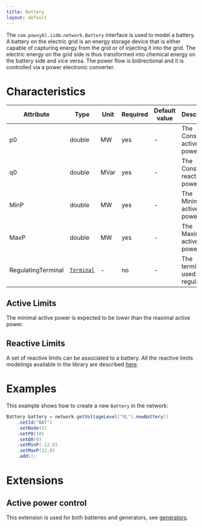 ```yaml
---
title: Battery
layout: default
---
```


The `com.powsybl.iidm.network.Battery` interface is used to model a battery.
A battery on the electric grid is an energy storage device that is either capable of capturing energy from the grid or of injecting it into the grid. The electric energy on the grid side is thus transformed into chemical energy on the battery side and vice versa. The power flow is bidirectional and it is controlled via a power electronic converter.

# Characteristics

| Attribute | Type | Unit | Required | Default value | Description |
| --------- | ---- | ---- | -------- | ------------- | ----------- |
| p0 | double | MW | yes | - | The Constant active power |
| q0 | double | MVar | yes | - | The Constant reactive power |
| MinP | double | MW | yes | - | The Minimal active power |
| MaxP | double | MW | yes | - | The Maximum active power |
| RegulatingTerminal | [`Terminal`](https://javadoc.io/doc/com.powsybl/powsybl-core/latest/com/powsybl/iidm/network/Terminal.html) | - | no | - | The terminal used for regulation |

## Active Limits
The minimal active power is expected to be lower than the maximal active power.

## Reactive Limits
A set of reactive limits can be associated to a battery. All the reactive limits modelings available in the library are described [here](reactiveLimits.md).

# Examples
This example shows how to create a new `Battery` in the network:
```java
Battery battery = network.getVoltageLevel("VL").newBattery()
    .setId("BAT")
    .setNode(1)
    .setP0(10)
    .setQ0(0)
    .setMinP(-12.0)
    .setMaxP(12.0)
    .add();
```
# Extensions

## Active power control

This extension is used for both batteries and generators, see [generators](generator.md).
